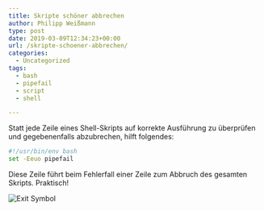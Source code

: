 ```yaml
---
title: Skripte schöner abbrechen
author: Philipp Weißmann
type: post
date: 2019-03-09T12:34:23+00:00
url: /skripte-schoener-abbrechen/
categories:
  - Uncategorized
tags:
  - bash
  - pipefail
  - script
  - shell

---
```

Statt jede Zeile eines Shell-Skripts auf korrekte Ausführung zu überprüfen und gegebenenfalls abzubrechen, hilft folgendes:

```sh
#!/usr/bin/env bash
set -Eeuo pipefail
```

Diese Zeile führt beim Fehlerfall einer Zeile zum Abbruch des gesamten Skripts. Praktisch!

<img decoding="async" src="https://philipp-weissmann.de/wp-content/uploads/2019/04/exit-1024x683.jpg" alt="Exit Symbol" />